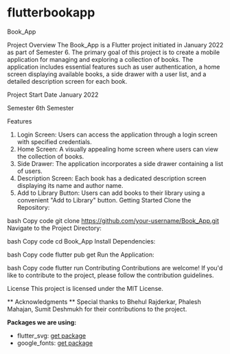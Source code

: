 # flutterbookapp
Book_App

Project Overview
The Book_App is a Flutter project initiated in January 2022 as part of Semester 6. The primary goal of this project is to create a mobile application for managing and exploring a collection of books. The application includes essential features such as user authentication, a home screen displaying available books, a side drawer with a user list, and a detailed description screen for each book.

Project Start Date
January 2022

Semester
6th Semester

Features
1. Login Screen:
Users can access the application through a login screen with specified credentials.
2. Home Screen:
A visually appealing home screen where users can view the collection of books.
3. Side Drawer:
The application incorporates a side drawer containing a list of users.
4. Description Screen:
Each book has a dedicated description screen displaying its name and author name.
5. Add to Library Button:
Users can add books to their library using a convenient "Add to Library" button.
Getting Started
Clone the Repository:

bash
Copy code
git clone https://github.com/your-username/Book_App.git
Navigate to the Project Directory:

bash
Copy code
cd Book_App
Install Dependencies:

bash
Copy code
flutter pub get
Run the Application:

bash
Copy code
flutter run
Contributing
Contributions are welcome! If you'd like to contribute to the project, please follow the contribution guidelines.

License
This project is licensed under the MIT License.

** Acknowledgments **
Special thanks to Bhehul Rajderkar, Phalesh Mahajan, Sumit Deshmukh for their contributions to the project.

**Packages we are using:**

- flutter_svg: [get package](https://pub.dev/packages/flutter_svg)
- google_fonts: [get package](https://pub.dev/packages/google_fonts)




